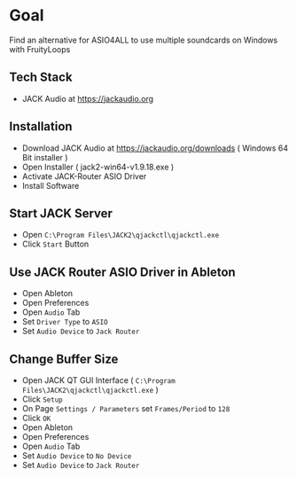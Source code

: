 # Goal

Find an alternative for ASIO4ALL to use multiple soundcards on Windows with FruityLoops

## Tech Stack
- JACK Audio at https://jackaudio.org

## Installation
- Download JACK Audio at https://jackaudio.org/downloads ( Windows 64 Bit installer )
- Open Installer ( jack2-win64-v1.9.18.exe )
- Activate JACK-Router ASIO Driver
- Install Software

## Start JACK Server
- Open `C:\Program Files\JACK2\qjackctl\qjackctl.exe`
- Click `Start` Button

## Use JACK Router ASIO Driver in Ableton
- Open Ableton
- Open Preferences
- Open `Audio` Tab
- Set `Driver Type` to `ASIO`
- Set `Audio Device` to `Jack Router`

## Change Buffer Size
- Open JACK QT GUI Interface ( `C:\Program Files\JACK2\qjackctl\qjackctl.exe` )
- Click `Setup`
- On Page `Settings / Parameters` set `Frames/Period` to `128`
- Click `OK`
- Open Ableton
- Open Preferences
- Open `Audio` Tab
- Set `Audio Device` to `No Device`
- Set `Audio Device` to `Jack Router`
